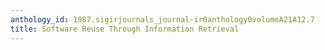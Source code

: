 ```yaml
---
anthology_id: 1987.sigirjournals_journal-ir0anthology0volumeA21A12.7
title: Software Reuse Through Information Retrieval
---
```

